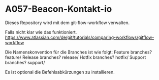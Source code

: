 # A057-Beacon-Kontakt-io

Dieses Repository wird mit dem git-flow-workflow verwalten. 

Falls nicht klar wie das funktioniert.
https://www.atlassian.com/de/git/tutorials/comparing-workflows/gitflow-workflow

Die Namenskonvention für die Branches ist wie folgt:
Feature branches? feature/
Release branches? release/
Hotfix branches? hotfix/
Support branches? support/

Es ist optional die Befehlsabkürzungen zu installieren.